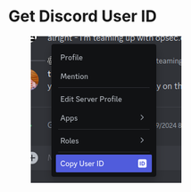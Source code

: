 # Get Discord User ID

<figure><img src="../../../../.gitbook/assets/image (2).png" alt=""><figcaption></figcaption></figure>

